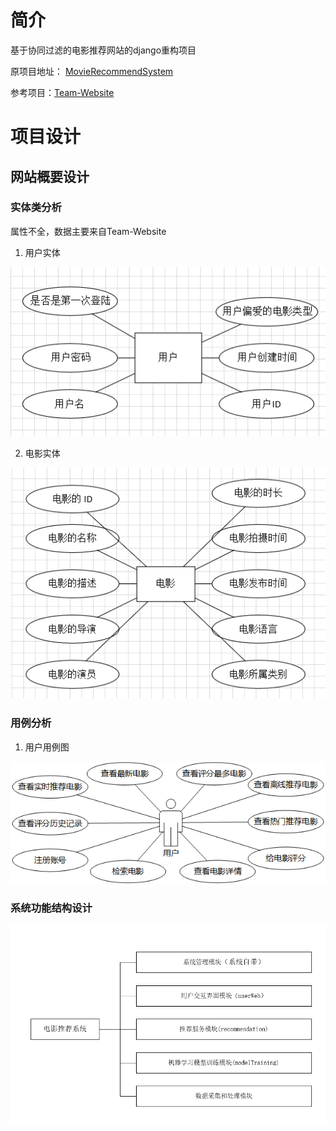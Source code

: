 # 简介
基于协同过滤的电影推荐网站的django重构项目

原项目地址：
[MovieRecommendSystem](https://github.com/jagger235711/MovieRecommendSystem.git)

参考项目：[Team-Website](https://github.com/kqhasaki/Team-Website.git)

# 项目设计

## 网站概要设计

### 实体类分析
属性不全，数据主要来自Team-Website
1. 用户实体

![img.png](extraStatics/img.png)

2. 电影实体

![img.png](extraStatics/img_2.png)

### 用例分析
1. 用户用例图

![img.png](img.png)

### 系统功能结构设计
![img_1.png](extraStatics/img_1.png)